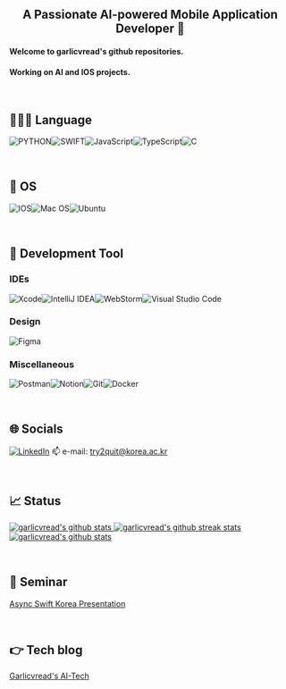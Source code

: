 <div align = 'center'><h2> A Passionate AI-powered Mobile Application Developer 👋 </div>

<div><h4>Welcome to garlicvread's github repositories.</div>
<div><h4>Working on AI and IOS projects.</div>

<br>

## 🧑🏻‍💻 Language
![PYTHON](https://img.shields.io/badge/Python-3776AB.svg?style=for-the-badge&logo=Python&logoColor=white)![SWIFT](https://img.shields.io/badge/Swift-orange?style=for-the-badge&logo=Swift&logoColor=white)![JavaScript](https://img.shields.io/badge/JavaScript-F7DF1E.svg?style=for-the-badge&logo=JavaScript&logoColor=white)![TypeScript](https://img.shields.io/badge/TypeScript-3178C6.svg?style=for-the-badge&logo=Python&logoColor=white)![C](https://img.shields.io/badge/C-A8B9CC.svg?style=for-the-badge&logo=C&logoColor=white)

<br>

## 🚚 OS
![IOS](https://img.shields.io/badge/iOS-000000?style=for-the-badge&logo=ios&logoColor=white)![Mac OS](https://img.shields.io/badge/mac%20os-000000?style=for-the-badge&logo=macos&logoColor=F0F0F0)![Ubuntu](https://img.shields.io/badge/Ubuntu-E95420?style=for-the-badge&logo=ubuntu&logoColor=white)

<br>

## 🔨 Development Tool
### IDEs
![Xcode](https://img.shields.io/badge/Xcode-007ACC?style=for-the-badge&logo=Xcode&logoColor=white)![IntelliJ IDEA](https://img.shields.io/badge/IntelliJIDEA-000000.svg?style=for-the-badge&logo=intellij-idea&logoColor=white)![WebStorm](https://img.shields.io/badge/webstorm-143?style=for-the-badge&logo=webstorm&logoColor=white&color=black)![Visual Studio Code](https://img.shields.io/badge/Visual%20Studio%20Code-0078d7.svg?style=for-the-badge&logo=visual-studio-code&logoColor=white)
### Design
![Figma](https://img.shields.io/badge/figma-%23F24E1E.svg?style=for-the-badge&logo=figma&logoColor=white)
### Miscellaneous
![Postman](https://img.shields.io/badge/Postman-FF6C37?style=for-the-badge&logo=postman&logoColor=white)![Notion](https://img.shields.io/badge/Notion-%23000000.svg?style=for-the-badge&logo=notion&logoColor=white)![Git](https://img.shields.io/badge/git-%23F05033.svg?style=for-the-badge&logo=git&logoColor=white)![Docker](https://img.shields.io/badge/docker-%230db7ed.svg?style=for-the-badge&logo=docker&logoColor=white)

<br>


## 🌐 Socials
[![LinkedIn](https://img.shields.io/badge/LinkedIn-%230077B5.svg?style=for-the-badge&logo=linkedin&logoColor=white)](https://linkedin.com/in/garlicvread)
📫 e-mail: try2quit@korea.ac.kr

<br>

## 📈 Status 
[![garlicvread's github stats](https://github-readme-stats.vercel.app/api?username=garlicvread&show_icons=true)
![garlicvread's github streak stats](https://github-readme-streak-stats.herokuapp.com/?user=garlicvread&)
![garlicvread's github stats](https://github-readme-stats.vercel.app/api/top-langs/?username=garlicvread&show_icons=true&hide_border=true&title_color=004386&icon_color=004386&layout=compact)](https://github.com/garlicvread)

<br>

## 👔 Seminar
[Async Swift Korea Presentation](https://www.youtube.com/watch?app=desktop&v=DVauRWCogWI&ab_channel=swiftasync)

<br>

## 👉 Tech blog
[Garlicvread's AI-Tech](https://garlicvread-ai-tech.tistory.com/)
